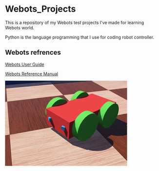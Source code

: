 # Webots_Projects


This is a repository of my Webots test projects I've made for learning Webots world.

Python is the language programming that I use for coding robot controller.

## Webots refrences

[Webots User Guide](https://cyberbotics.com/doc/guide/)

[Webots Reference Manual](https://cyberbotics.com/doc/reference/)

![Webots](https://raw.githubusercontent.com/cyberbotics/webots/master/docs/guide/images/tutorial_4_wheels_robot.thumbnail.jpg)
